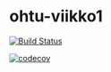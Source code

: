 # ohtu-viikko1

[![Build Status](https://travis-ci.org/roklem314/ohtu-viikko1.svg?branch=master)](https://travis-ci.org/roklem314/ohtu-viikko1)

[![codecov](https://codecov.io/gh/roklem314/ohtu-viikko1/branch/master/graph/badge.svg)](https://codecov.io/gh/roklem314/ohtu-viikko1)

